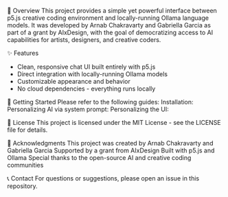 🌟 Overview
This project provides a simple yet powerful interface between p5.js creative coding environment and locally-running Ollama language models. It was developed by Arnab Chakravarty and Gabriella Garcia as part of a grant by AIxDesign, with the goal of democratizing access to AI capabilities for artists, designers, and creative coders.


✨ Features
- Clean, responsive chat UI built entirely with p5.js
- Direct integration with locally-running Ollama models
- Customizable appearance and behavior
- No cloud dependencies - everything runs locally

🚀 Getting Started
Please refer to the following guides: 
Installation:
Personalizing AI via system prompt:
Personalizing the UI:

📝 License
This project is licensed under the MIT License - see the LICENSE file for details.

🙏 Acknowledgments
This project was created by Arnab Chakravarty and Gabriella Garcia
Supported by a grant from AIxDesign
Built with p5.js and Ollama
Special thanks to the open-source AI and creative coding communities

📞 Contact
For questions or suggestions, please open an issue in this repository.
